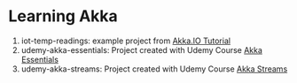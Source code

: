 # Learning Akka

1. iot-temp-readings: example project from [Akka.IO Tutorial](https://doc.akka.io/docs/akka/current/guide/tutorial.html)
2. udemy-akka-essentials: Project created with Udemy Course [Akka Essentials](https://www.udemy.com/akka-essentials)
3. udemy-akka-streams: Project created with Udemy Course [Akka Streams](https://www.udemy.com/akka-streams)
